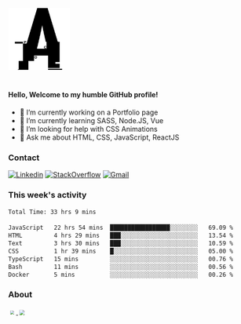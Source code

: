 <div style="width: 100%;">
  <img src="logo.svg" style="width: 25%;" alt="logo">
</div>

#

#### Hello, Welcome to my humble GitHub profile!

- 🔭 I’m currently working on a Portfolio page
- 🌱 I’m currently learning SASS, Node.JS, Vue
- 🤔 I’m looking for help with CSS Animations
- 💬 Ask me about HTML, CSS, JavaScript, ReactJS

### Contact

[![Linkedin](https://img.shields.io/badge/LinkedIn-blue?style=for-the-badge&logo=Linkedin)](https://br.linkedin.com/in/arthur-dalla-corte-panazolo)
[![StackOverflow](https://img.shields.io/badge/Stackoverflow-lightgrey?style=for-the-badge&logo=stack-overflow)](https://stackoverflow.com/users/19997047/apanazolo?tab=profile)
[![Gmail](https://img.shields.io/badge/-Gmail-c14438?style=for-the-badge&logo=Gmail&logoColor=white&link=mailto:arthur.panazolo@acad.pucrs.br)](mailto:arthur.panazolo@acad.pucrs.br)

### This week's activity

<!--START_SECTION:waka-->

```text
Total Time: 33 hrs 9 mins

JavaScript   22 hrs 54 mins  █████████████████░░░░░░░░   69.09 %
HTML         4 hrs 29 mins   ███░░░░░░░░░░░░░░░░░░░░░░   13.54 %
Text         3 hrs 30 mins   ███░░░░░░░░░░░░░░░░░░░░░░   10.59 %
CSS          1 hr 39 mins    █░░░░░░░░░░░░░░░░░░░░░░░░   05.00 %
TypeScript   15 mins         ░░░░░░░░░░░░░░░░░░░░░░░░░   00.76 %
Bash         11 mins         ░░░░░░░░░░░░░░░░░░░░░░░░░   00.56 %
Docker       5 mins          ░░░░░░░░░░░░░░░░░░░░░░░░░   00.26 %
```

<!--END_SECTION:waka-->


### About

<p style="align: left;">
<a href="https://github.com/anuraghazra/github-readme-stats">
  <img align="center" style="width: 125; transform: scale(0.5);" src="https://github-readme-stats.vercel.app/api?username=nothingnothings&count_private=true&show_icons=true&theme=yeblu" />
</a>
<a href="https://github.com/anuraghazra/github-readme-stats">
  <img align="center" style="width: 300; transform: scale(0.7); height: 100" src="https://github-readme-stats.vercel.app/api/top-langs/?username=nothingnothings&langs_count=3&theme=yeblu" />
</a>
 </p>

<!-- [![nothingnothings's wakatime stats](https://github-readme-stats.vercel.app/api/wakatime?username=nothingnothings)](https://github.com/anuraghazra/github-readme-stats)
 -->


